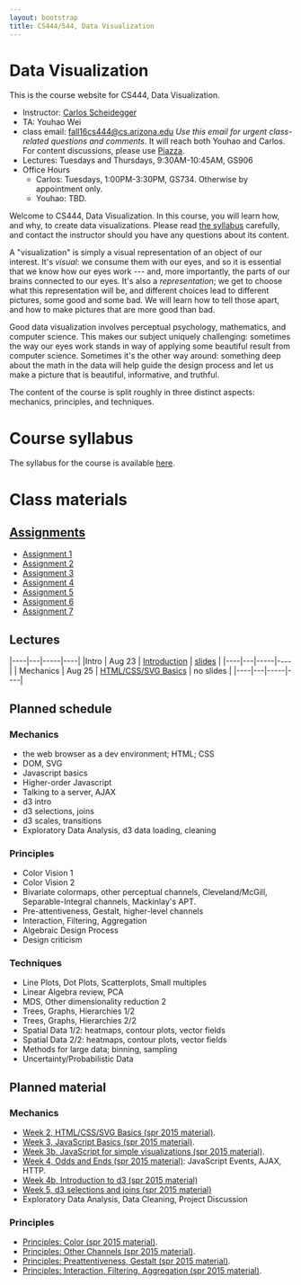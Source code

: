 ```yaml
---
layout: bootstrap
title: CS444/544, Data Visualization
---
```


# Data Visualization

This is the course website for CS444, Data Visualization.

* Instructor: [Carlos Scheidegger](http://cscheid.net)
* TA: Youhao Wei
* class email:
  [fall16cs444@cs.arizona.edu](mailto:fall16cs444@cs.arizona.edu)
  *Use this email for urgent class-related questions and
  comments*. It will reach both Youhao and Carlos. For content
  discussions, please use [Piazza](http://piazza.com/arizona/fall2016/cs444/).
* Lectures: Tuesdays and Thursdays, 9:30AM-10:45AM, GS906
* Office Hours
  * Carlos: Tuesdays, 1:00PM-3:30PM, GS734. Otherwise by appointment
  only.
  * Youhao: TBD.

Welcome to CS444, Data Visualization. In this course, you will learn
how, and why, to create data visualizations.  Please read
[the syllabus](syllabus.html) carefully, and contact the instructor
should you have any questions about its content.

A "visualization" is simply a visual representation of an object of
our interest. It's *visual*: we consume them with our eyes, and so it
is essential that we know how our eyes work --- and, more importantly,
the parts of our brains connected to our eyes. It's also a
*representation*; we get to choose what this representation will be,
and different choices lead to different pictures, some good and some
bad. We will learn how to tell those apart, and how to make pictures
that are more good than bad.

Good data visualization involves perceptual
psychology, mathematics, and computer science. This makes our subject
uniquely challenging: sometimes the way our eyes work stands in
way of applying some beautiful result from computer science. Sometimes
it's the other way around: something deep about the math in the data
will help guide the design process and let us make a picture that is beautiful,
informative, and truthful.

The content of the course is split roughly in three distinct aspects:
mechanics, principles, and techniques.


# Course syllabus

The syllabus for the course is available [here](syllabus.html).

# Class materials

## [Assignments](assignments.html)

* [Assignment 1](assignment_1.html)
* [Assignment 2](assignment_2.html)
* [Assignment 3](assignment_3.html)
* [Assignment 4](assignment_4.html)
* [Assignment 5](assignment_5.html)
* [Assignment 6](assignment_6.html)
* [Assignment 7](assignment_7.html)

## Lectures

|----|---|-----|----|
|Intro | Aug 23 | [Introduction](lectures/week1.html) | [slides](slides/lecture%201.pdf) |
|----|---|-----|----|
| Mechanics | Aug 25 | [HTML/CSS/SVG Basics](lectures/week2.html) | no slides |
|----|---|-----|----|

## Planned schedule

### Mechanics

* the web browser as a dev environment; HTML; CSS
* DOM, SVG
* Javascript basics
* Higher-order Javascript
* Talking to a server, AJAX
* d3 intro
* d3 selections, joins
* d3 scales, transitions
* Exploratory Data Analysis, d3 data loading, cleaning

### Principles

* Color Vision 1
* Color Vision 2
* Bivariate colormaps, other perceptual channels,
  Cleveland/McGill, Separable-Integral channels, Mackinlay's APT.
* Pre-attentiveness, Gestalt, higher-level channels
* Interaction, Filtering, Aggregation
* Algebraic Design Process
* Design criticism

### Techniques

* Line Plots, Dot Plots, Scatterplots, Small multiples
* Linear Algebra review, PCA							
* MDS, Other dimensionality reduction 2               
* Trees, Graphs, Hierarchies 1/2						    
* Trees, Graphs, Hierarchies 2/2						    
* Spatial Data 1/2: heatmaps, contour plots, vector fields
* Spatial Data 2/2: heatmaps, contour plots, vector fields
* Methods for large data; binning, sampling
* Uncertainty/Probabilistic Data

## Planned material

### Mechanics

* [Week 2, HTML/CSS/SVG Basics (spr 2015 material)](../../spr15/cs444/lectures/week2.html).
* [Week 3, JavaScript Basics (spr 2015 material)](../../spr15/cs444/lectures/week3.html).
* [Week 3b, JavaScript for simple visualizations (spr 2015 material)](../../spr15/cs444/lectures/week3b.html).
* [Week 4, Odds and Ends (spr 2015 material)](../../spr15/cs444/lectures/week4.html): JavaScript Events, AJAX, HTTP.
* [Week 4b, Introduction to d3 (spr 2015 material)](../../spr15/cs444/lectures/week4b.html)
* [Week 5, d3 selections and joins (spr 2015 material)](../../spr15/cs444/lectures/week5.html)
* Exploratory Data Analysis, Data Cleaning, Project Discussion

### Principles

* [Principles: Color (spr 2015 material)](../../spr15/cs444/lectures/week6b.html).
* [Principles: Other Channels (spr 2015 material)](../../spr15/cs444/lectures/week7b.html).
* [Principles: Preattentiveness, Gestalt (spr 2015 material)](../../spr15/cs444/lectures/week8.html).
* [Principles: Interaction, Filtering, Aggregation (spr 2015 material)](../../spr15/cs444/lectures/week8b.html).
